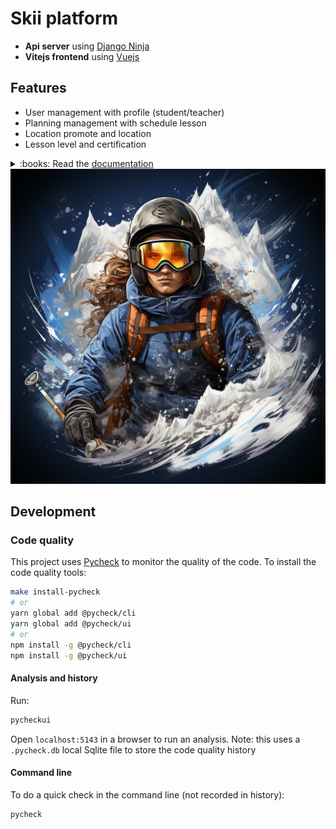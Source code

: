 # Skii platform

- **Api server** using [Django Ninja](https://github.com/vitalik/django-ninja)
- **Vitejs frontend** using [Vuejs](https://vuejs.org/)

## Features

- User management with profile (student/teacher)
- Planning management with schedule lesson
- Location promote and location
- Lesson level and certification

<details>
<summary>:books: Read the <a href="https://boot-sandre.github.io/skii-school-platform">documentation</a></summary>

 - [Get started](https://boot-sandre.github.io/django-spaninja/get_started)
    - [Install and run](https://boot-sandre.github.io/django-spaninja/get_started/install_and_run)
 - [Base app](https://boot-sandre.github.io/django-spaninja/base_app)
     - [Forms](https://boot-sandre.github.io/django-spaninja/base_app/forms)
        - [Usage](https://boot-sandre.github.io/django-spaninja/base_app/forms/usage)
     - [Schemas](https://boot-sandre.github.io/django-spaninja/base_app/schemas)
 - [Account app](https://boot-sandre.github.io/django-spaninja/account_app)
     - [Endpoints](https://boot-sandre.github.io/django-spaninja/account_app/endpoints)
     - [Schemas](https://boot-sandre.github.io/django-spaninja/account_app/schemas)
     - [Utilities](https://boot-sandre.github.io/django-spaninja/account_app/utilities)
         - [Email](https://boot-sandre.github.io/django-spaninja/account_app/utilities/email)
         - [Token](https://boot-sandre.github.io/django-spaninja/account_app/utilities/token)

</details>

<div align="center">
<img src="docsite/public/skiiplatform.png" alt="Skii Platform Logo" />
</div>

## Development 

### Code quality

This project uses [Pycheck](https://github.com/emencia/pycheck) to monitor the quality of the code. To install
the code quality tools:

```bash
make install-pycheck
# or
yarn global add @pycheck/cli
yarn global add @pycheck/ui
# or
npm install -g @pycheck/cli
npm install -g @pycheck/ui
```

#### Analysis and history

Run:

```bash
pycheckui
```

Open `localhost:5143` in a browser to run an analysis. Note: this uses a `.pycheck.db` local Sqlite file
to store the code quality history

#### Command line

To do a quick check in the command line (not recorded in history):

```bash
pycheck
```
